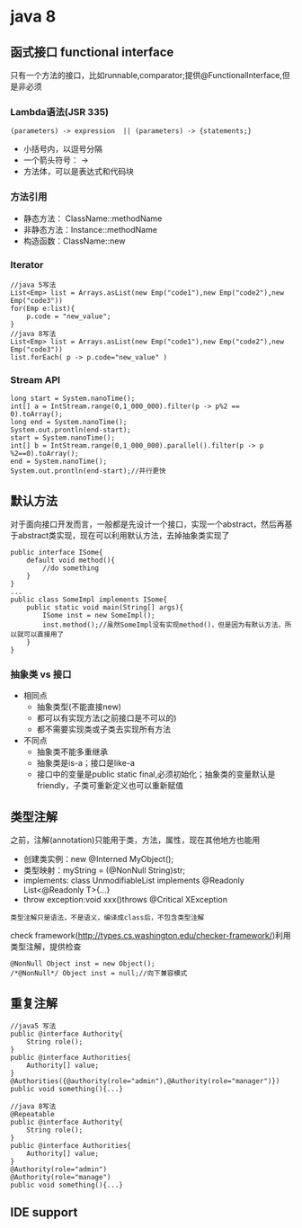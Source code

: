 # java 8
## 函式接口 functional interface
只有一个方法的接口，比如runnable,comparator;提供@FunctionalInterface,但是非必须
### Lambda语法(JSR 335)
```
(parameters) -> expression  || (parameters) -> {statements;}
```
* 小括号内，以逗号分隔
* 一个箭头符号： ->
* 方法体，可以是表达式和代码块

### 方法引用

* 静态方法： ClassName::methodName
* 非静态方法：Instance::methodName
* 构造函数：ClassName::new

### Iterator
```
//java 5写法
List<Emp> list = Arrays.asList(new Emp("code1"),new Emp("code2"),new Emp("code3"))
for(Emp e:list){
	p.code = "new_value";
}
//java 8写法
List<Emp> list = Arrays.asList(new Emp("code1"),new Emp("code2"),new Emp("code3"))
list.forEach( p -> p.code="new_value" )
```

### Stream API
```
long start = System.nanoTime();
int[] a = IntStream.range(0,1_000_000).filter(p -> p%2 == 0).toArray();
long end = System.nanoTime();
System.out.prontln(end-start);
start = System.nanoTime();
int[] b = IntStream.range(0,1_000_000).parallel().filter(p -> p %2==0).toArray();
end = System.nanoTime();
System.out.prontln(end-start);//并行更快
```

## 默认方法
对于面向接口开发而言，一般都是先设计一个接口，实现一个abstract，然后再基于abstract类实现，现在可以利用默认方法，去掉抽象类实现了
```
public interface ISome{
	default void method(){
		//do something
	}
}
...
public class SomeImpl implements ISome{
	public static void main(String[] args){
		ISome inst = new SomeImpl();
		inst.method();//虽然SomeImpl没有实现method()，但是因为有默认方法，所以就可以直接用了
	}
}
```

### 抽象类 vs 接口

* 相同点
	* 抽象类型(不能直接new)
	* 都可以有实现方法(之前接口是不可以的)
	* 都不需要实现类或子类去实现所有方法
* 不同点
	* 抽象类不能多重继承
	* 抽象类是is-a；接口是like-a
	* 接口中的变量是public static final,必须初始化；抽象类的变量默认是friendly，子类可重新定义也可以重新赋值

## 类型注解
之前，注解(annotation)只能用于类，方法，属性，现在其他地方也能用
* 创建类实例：new @Interned MyObject();
* 类型映射：myString = (@NonNull String)str;
* implements: class UnmodifiableList<T> implements @Readonly List<@Readonly T>{...}
* throw exception:void xxx()throws @Critical XException

```
类型注解只是语法，不是语义，编译成class后，不包含类型注解
```
check framework(http://types.cs.washington.edu/checker-framework/)利用类型注解，提供检查

```
@NonNull Object inst = new Object();
/*@NonNull*/ Object inst = null;//向下兼容模式
```
## 重复注解

```
//java5 写法
public @interface Authority{
	String role();
}
public @interface Authorities{
	Authority[] value;
}
@Authorities({@authority(role="admin"),@Authority(role="manager")})
public void something(){...}

//java 8写法
@Repeatable
public @interface Authority{
	String role();
}
public @interface Authorities{
	Authority[] value;
}
@Authority(role="admin")
@Authority(role="manage")
public void something(){...}
```

## IDE support